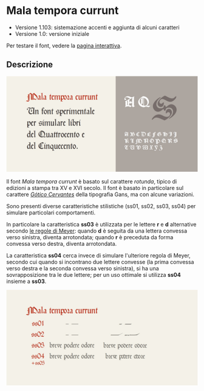 # Mala tempora currunt
* Versione 1.103: sistemazione accenti e aggiunta di alcuni caratteri
* Versione 1.0: versione iniziale

Per testare il font, vedere la [pagina interattiva](https://m-casanova.github.io/MalaTemporaCurrunt/).

## Descrizione
![image](images/Malatemporacurrunt1.jpg)

Il font _Mala tempora currunt_ è basato sul carattere _rotunda_, tipico di edizioni a stampa tra XV e XVI secolo. Il font è basato in particolare sul carattere _[Gótico Cervantes](https://fontsinuse.com/typefaces/233950/gotico-cervantes)_ della tipografia Gans, ma con alcune variazioni.

Sono presenti diverse caratteristiche stilistiche (ss01, ss02, ss03, ss04) per simulare particolari comportamenti.

In particolare la caratteristica __ss03__ è utilizzata per le lettere __r__ e __d__ alternative secondo [le regole di Meyer](https://www.digitale-sammlungen.de/en/view/bsb00119312?page=128,129): quando __d__ è seguita da una lettera convessa verso sinistra, diventa arrotondata; quando __r__ è preceduta da forma convessa verso destra, diventa arrotondata.

La caratteristica __ss04__ cerca invece di simulare l'ulteriore regola di Meyer, secondo cui quando si incontrano due lettere convesse (la prima convessa verso destra e la seconda convessa verso sinistra), si ha una sovrapposizione tra le due lettere; per un uso ottimale si utilizza __ss04__ insieme a __ss03__.

![image](images/Malatemporacurrunt2.jpg)
